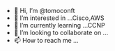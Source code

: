 - 👋 Hi, I’m @tomoconft
- 👀 I’m interested in ...Cisco,AWS
- 🌱 I’m currently learning ...CCNP
- 💞️ I’m looking to collaborate on ...
- 📫 How to reach me ...

<!---
tomoconft/tomoconft is a ✨ special ✨ repository because its `README.md` (this file) appears on your GitHub profile.
You can click the Preview link to take a look at your changes.
--->
